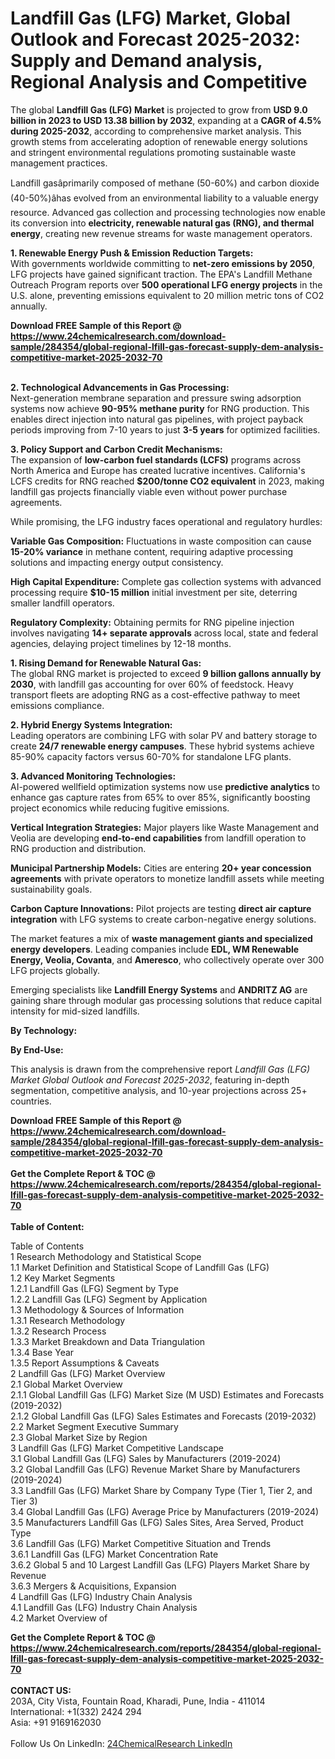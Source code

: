 <h1>Landfill Gas (LFG) Market, Global Outlook and Forecast 2025-2032: Supply and Demand analysis, Regional Analysis and Competitive</h1><p>The global <strong>Landfill Gas (LFG) Market</strong> is projected to grow from <strong>USD 9.0 billion in 2023 to USD 13.38 billion by 2032</strong>, expanding at a <strong>CAGR of 4.5% during 2025-2032</strong>, according to comprehensive market analysis. This growth stems from accelerating adoption of renewable energy solutions and stringent environmental regulations promoting sustainable waste management practices.</p><p>Landfill gasâprimarily composed of methane (50-60%) and carbon dioxide (40-50%)âhas evolved from an environmental liability to a valuable energy resource. Advanced gas collection and processing technologies now enable its conversion into <strong>electricity, renewable natural gas (RNG), and thermal energy</strong>, creating new revenue streams for waste management operators.</p><p><strong>1. Renewable Energy Push &amp; Emission Reduction Targets:</strong><br>
With governments worldwide committing to <strong>net-zero emissions by 2050</strong>, LFG projects have gained significant traction. The EPA's Landfill Methane Outreach Program reports over <strong>500 operational LFG energy projects</strong> in the U.S. alone, preventing emissions equivalent to 20 million metric tons of CO2 annually.</p><div><b>Download FREE Sample of this Report @ 
            <a href="https://www.24chemicalresearch.com/download-sample/284354/global-regional-lfill-gas-forecast-supply-dem-analysis-competitive-market-2025-2032-70">
            https://www.24chemicalresearch.com/download-sample/284354/global-regional-lfill-gas-forecast-supply-dem-analysis-competitive-market-2025-2032-70</a></b></div><br><p><strong>2. Technological Advancements in Gas Processing:</strong><br>
Next-generation membrane separation and pressure swing adsorption systems now achieve <strong>90-95% methane purity</strong> for RNG production. This enables direct injection into natural gas pipelines, with project payback periods improving from 7-10 years to just <strong>3-5 years</strong> for optimized facilities.</p><p><strong>3. Policy Support and Carbon Credit Mechanisms:</strong><br>
The expansion of <strong>low-carbon fuel standards (LCFS)</strong> programs across North America and Europe has created lucrative incentives. California's LCFS credits for RNG reached <strong>$200/tonne CO2 equivalent</strong> in 2023, making landfill gas projects financially viable even without power purchase agreements.</p><p>While promising, the LFG industry faces operational and regulatory hurdles:</p><p><strong>Variable Gas Composition:</strong> Fluctuations in waste composition can cause <strong>15-20% variance</strong> in methane content, requiring adaptive processing solutions and impacting energy output consistency.</p><p><strong>High Capital Expenditure:</strong> Complete gas collection systems with advanced processing require <strong>$10-15 million</strong> initial investment per site, deterring smaller landfill operators.</p><p><strong>Regulatory Complexity:</strong> Obtaining permits for RNG pipeline injection involves navigating <strong>14+ separate approvals</strong> across local, state and federal agencies, delaying project timelines by 12-18 months.</p><p><strong>1. Rising Demand for Renewable Natural Gas:</strong><br>
The global RNG market is projected to exceed <strong>9 billion gallons annually by 2030</strong>, with landfill gas accounting for over 60% of feedstock. Heavy transport fleets are adopting RNG as a cost-effective pathway to meet emissions compliance.</p><p><strong>2. Hybrid Energy Systems Integration:</strong><br>
Leading operators are combining LFG with solar PV and battery storage to create <strong>24/7 renewable energy campuses</strong>. These hybrid systems achieve 85-90% capacity factors versus 60-70% for standalone LFG plants.</p><p><strong>3. Advanced Monitoring Technologies:</strong><br>
AI-powered wellfield optimization systems now use <strong>predictive analytics</strong> to enhance gas capture rates from 65% to over 85%, significantly boosting project economics while reducing fugitive emissions.</p><p><strong>Vertical Integration Strategies:</strong> Major players like Waste Management and Veolia are developing <strong>end-to-end capabilities</strong> from landfill operation to RNG production and distribution.</p><p><strong>Municipal Partnership Models:</strong> Cities are entering <strong>20+ year concession agreements</strong> with private operators to monetize landfill assets while meeting sustainability goals.</p><p><strong>Carbon Capture Innovations:</strong> Pilot projects are testing <strong>direct air capture integration</strong> with LFG systems to create carbon-negative energy solutions.</p><p>The market features a mix of <strong>waste management giants and specialized energy developers</strong>. Leading companies include <strong>EDL, WM Renewable Energy, Veolia, Covanta</strong>, and <strong>Ameresco</strong>, who collectively operate over 300 LFG projects globally.</p><p>Emerging specialists like <strong>Landfill Energy Systems</strong> and <strong>ANDRITZ AG</strong> are gaining share through modular gas processing solutions that reduce capital intensity for mid-sized landfills.</p><p><strong>By Technology:</strong></p><p><strong>By End-Use:</strong></p><p>This analysis is drawn from the comprehensive report <em>Landfill Gas (LFG) Market Global Outlook and Forecast 2025-2032</em>, featuring in-depth segmentation, competitive analysis, and 10-year projections across 25+ countries.</p><div><b>Download FREE Sample of this Report @ 
            <a href="https://www.24chemicalresearch.com/download-sample/284354/global-regional-lfill-gas-forecast-supply-dem-analysis-competitive-market-2025-2032-70">
            https://www.24chemicalresearch.com/download-sample/284354/global-regional-lfill-gas-forecast-supply-dem-analysis-competitive-market-2025-2032-70</a></b></div><br><div><b>Get the Complete Report & TOC @ 
            <a href="https://www.24chemicalresearch.com/reports/284354/global-regional-lfill-gas-forecast-supply-dem-analysis-competitive-market-2025-2032-70">
            https://www.24chemicalresearch.com/reports/284354/global-regional-lfill-gas-forecast-supply-dem-analysis-competitive-market-2025-2032-70</a></b></div><br>
            <b>Table of Content:</b><p>Table of Contents<br />
1 Research Methodology and Statistical Scope<br />
1.1 Market Definition and Statistical Scope of Landfill Gas (LFG)<br />
1.2 Key Market Segments<br />
1.2.1 Landfill Gas (LFG) Segment by Type<br />
1.2.2 Landfill Gas (LFG) Segment by Application<br />
1.3 Methodology & Sources of Information<br />
1.3.1 Research Methodology<br />
1.3.2 Research Process<br />
1.3.3 Market Breakdown and Data Triangulation<br />
1.3.4 Base Year<br />
1.3.5 Report Assumptions & Caveats<br />
2 Landfill Gas (LFG) Market Overview<br />
2.1 Global Market Overview<br />
2.1.1 Global Landfill Gas (LFG) Market Size (M USD) Estimates and Forecasts (2019-2032)<br />
2.1.2 Global Landfill Gas (LFG) Sales Estimates and Forecasts (2019-2032)<br />
2.2 Market Segment Executive Summary<br />
2.3 Global Market Size by Region<br />
3 Landfill Gas (LFG) Market Competitive Landscape<br />
3.1 Global Landfill Gas (LFG) Sales by Manufacturers (2019-2024)<br />
3.2 Global Landfill Gas (LFG) Revenue Market Share by Manufacturers (2019-2024)<br />
3.3 Landfill Gas (LFG) Market Share by Company Type (Tier 1, Tier 2, and Tier 3)<br />
3.4 Global Landfill Gas (LFG) Average Price by Manufacturers (2019-2024)<br />
3.5 Manufacturers Landfill Gas (LFG) Sales Sites, Area Served, Product Type<br />
3.6 Landfill Gas (LFG) Market Competitive Situation and Trends<br />
3.6.1 Landfill Gas (LFG) Market Concentration Rate<br />
3.6.2 Global 5 and 10 Largest Landfill Gas (LFG) Players Market Share by Revenue<br />
3.6.3 Mergers & Acquisitions, Expansion<br />
4 Landfill Gas (LFG) Industry Chain Analysis<br />
4.1 Landfill Gas (LFG) Industry Chain Analysis<br />
4.2 Market Overview of</p><div><b>Get the Complete Report & TOC @ 
            <a href="https://www.24chemicalresearch.com/reports/284354/global-regional-lfill-gas-forecast-supply-dem-analysis-competitive-market-2025-2032-70">
            https://www.24chemicalresearch.com/reports/284354/global-regional-lfill-gas-forecast-supply-dem-analysis-competitive-market-2025-2032-70</a></b></div><br><b>CONTACT US:</b><br>
            203A, City Vista, Fountain Road, Kharadi, Pune, India - 411014<br>
            International: +1(332) 2424 294<br>
            Asia: +91 9169162030 <br><br>
            Follow Us On LinkedIn: <a href="https://www.linkedin.com/company/24chemicalresearch/">24ChemicalResearch LinkedIn</a>